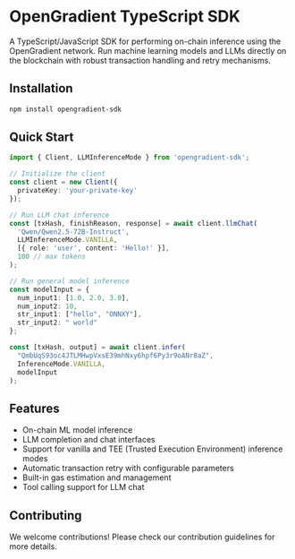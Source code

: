 # OpenGradient TypeScript SDK

A TypeScript/JavaScript SDK for performing on-chain inference using the OpenGradient network. Run machine learning models and LLMs directly on the blockchain with robust transaction handling and retry mechanisms.

## Installation

```bash
npm install opengradient-sdk
```

## Quick Start

```typescript
import { Client, LLMInferenceMode } from 'opengradient-sdk';

// Initialize the client
const client = new Client({
  privateKey: 'your-private-key'
});

// Run LLM chat inference
const [txHash, finishReason, response] = await client.llmChat(
  'Qwen/Qwen2.5-72B-Instruct',
  LLMInferenceMode.VANILLA,
  [{ role: 'user', content: 'Hello!' }],
  100 // max tokens
);

// Run general model inference
const modelInput = {
  num_input1: [1.0, 2.0, 3.0],
  num_input2: 10,
  str_input1: ["hello", "ONNXY"],
  str_input2: " world"
};

const [txHash, output] = await client.infer(
  "QmbUqS93oc4JTLMHwpVxsE39mhNxy6hpf6Py3r9oANr8aZ",
  InferenceMode.VANILLA,
  modelInput
);
```

## Features

- On-chain ML model inference
- LLM completion and chat interfaces
- Support for vanilla and TEE (Trusted Execution Environment) inference modes
- Automatic transaction retry with configurable parameters
- Built-in gas estimation and management
- Tool calling support for LLM chat

## Contributing

We welcome contributions! Please check our contribution guidelines for more details.
